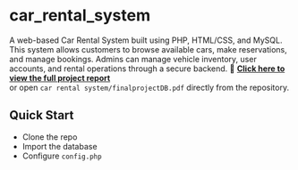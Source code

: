 # car_rental_system
A web-based Car Rental System built using PHP, HTML/CSS, and MySQL. This system allows customers to browse available cars, make reservations, and manage bookings. Admins can manage vehicle inventory, user accounts, and rental operations through a secure backend.
📄 **[Click here to view the full project report](car%20rental%20system/finalprojectDB.pdf)**  
or open `car rental system/finalprojectDB.pdf` directly from the repository.


## Quick Start
- Clone the repo
- Import the database
- Configure `config.php`
